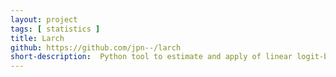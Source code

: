 ```yaml
---
layout: project
tags: [ statistics ]
title: Larch
github: https://github.com/jpn--/larch
short-description:  Python tool to estimate and apply of linear logit-based discrete choice models. 
---
```


